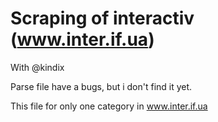 # Scraping of interactiv (www.inter.if.ua)

With @kindix

Parse file have a bugs, but i don't find it yet.

This file for only one category in www.inter.if.ua
